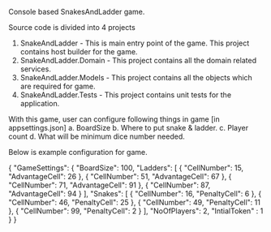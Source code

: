 Console based SnakesAndLadder game.

Source code is divided into 4 projects
1) SnakeAndLadder - This is main entry point of the game. This project contains host builder for the game.
2) SnakeAndLadder.Domain - This project contains all the domain related services.
3) SnakeAndLadder.Models - This project contains all the objects which are required for game.
4) SnakeAndLadder.Tests -  This project contains unit tests for the application.

With this game, user can configure following things in game [in appsettings.json]
a. BoardSize
b. Where to put snake & ladder.
c. Player count
d. What will be minimum dice number needed.

Below is example configuration for game.

{
  "GameSettings": {
    "BoardSize": 100,
    "Ladders": [
      {
        "CellNumber": 15,
        "AdvantageCell": 26
      },
      {
        "CellNumber": 51,
        "AdvantageCell": 67
      },
      {
        "CellNumber": 71,
        "AdvantageCell": 91
      },
      {
        "CellNumber": 87,
        "AdvantageCell": 94
      }
    ],
    "Snakes": [
      {
        "CellNumber": 16,
        "PenaltyCell": 6
      },
      {
        "CellNumber": 46,
        "PenaltyCell": 25
      },
      {
        "CellNumber": 49,
        "PenaltyCell": 11
      },
      {
        "CellNumber": 99,
        "PenaltyCell": 2
      }
    ],
    "NoOfPlayers": 2,
    "IntialToken" :  1
  }
}


